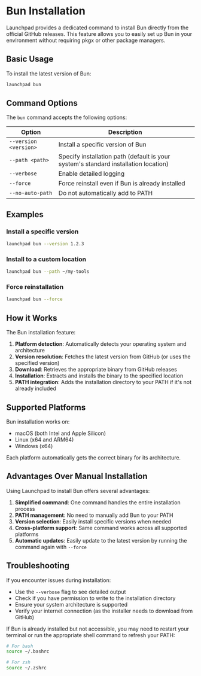 # Bun Installation

Launchpad provides a dedicated command to install Bun directly from the official GitHub releases. This feature allows you to easily set up Bun in your environment without requiring pkgx or other package managers.

## Basic Usage

To install the latest version of Bun:

```bash
launchpad bun
```

## Command Options

The `bun` command accepts the following options:

| Option | Description |
|--------|-------------|
| `--version <version>` | Install a specific version of Bun |
| `--path <path>` | Specify installation path (default is your system's standard installation location) |
| `--verbose` | Enable detailed logging |
| `--force` | Force reinstall even if Bun is already installed |
| `--no-auto-path` | Do not automatically add to PATH |

## Examples

### Install a specific version

```bash
launchpad bun --version 1.2.3
```

### Install to a custom location

```bash
launchpad bun --path ~/my-tools
```

### Force reinstallation

```bash
launchpad bun --force
```

## How it Works

The Bun installation feature:

1. **Platform detection**: Automatically detects your operating system and architecture
2. **Version resolution**: Fetches the latest version from GitHub (or uses the specified version)
3. **Download**: Retrieves the appropriate binary from GitHub releases
4. **Installation**: Extracts and installs the binary to the specified location
5. **PATH integration**: Adds the installation directory to your PATH if it's not already included

## Supported Platforms

Bun installation works on:

- macOS (both Intel and Apple Silicon)
- Linux (x64 and ARM64)
- Windows (x64)

Each platform automatically gets the correct binary for its architecture.

## Advantages Over Manual Installation

Using Launchpad to install Bun offers several advantages:

1. **Simplified command**: One command handles the entire installation process
2. **PATH management**: No need to manually add Bun to your PATH
3. **Version selection**: Easily install specific versions when needed
4. **Cross-platform support**: Same command works across all supported platforms
5. **Automatic updates**: Easily update to the latest version by running the command again with `--force`

## Troubleshooting

If you encounter issues during installation:

- Use the `--verbose` flag to see detailed output
- Check if you have permission to write to the installation directory
- Ensure your system architecture is supported
- Verify your internet connection (as the installer needs to download from GitHub)

If Bun is already installed but not accessible, you may need to restart your terminal or run the appropriate shell command to refresh your PATH:

```bash
# For bash
source ~/.bashrc

# For zsh
source ~/.zshrc
```
